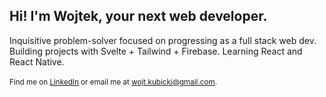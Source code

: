 ## Hi! I'm Wojtek, your next web developer.
Inquisitive problem-solver focused on progressing as a full stack web dev.<br/>
Building projects with Svelte + Tailwind + Firebase. Learning React and React Native.<br/>
<br/>
<sup>Find me on [LinkedIn](https://www.linkedin.com/in/wojciech-kubicki-607197282/) or email me at wojt.kubicki@gmail.com.</sup>
